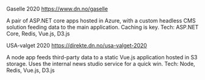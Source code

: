 Gaselle 2020
https://www.dn.no/gaselle

A pair of ASP.NET core apps hosted in Azure,
with a custom headless CMS solution feeding data
to the main application. Caching is key.
Tech: ASP.NET Core, Redis, Vue.js, D3.js

USA-valget 2020
https://direkte.dn.no/usa-valget-2020

A node app feeds third-party data to a static
Vue.js application hosted in S3 storage.
Uses the internal news studio service for a quick win.
Tech: Node, Redis, Vue.js, D3.js
